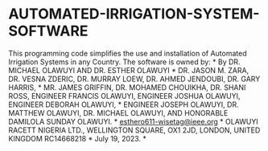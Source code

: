 # AUTOMATED-IRRIGATION-SYSTEM-SOFTWARE
This programming code simplifies the use  and installation of Automated Irrigation Systems in any Country.
The software is owned by:
       * By DR. MICHAEL OLAWUYI AND DR. ESTHER OLAWUYI
       * DR. JASON M. ZARA, DR. VESNA ZDERIC, DR. MURRAY LOEW, DR. AHMED JENDOUBI, DR. GARY HARRIS,
       * MR. JAMES GRIFFIN, DR. MOHAMED CHOUIKHA, DR. SHANI ROSS, ENGINEER FRANCIS OLAWUYI, ENGINEER JOSHUA OLAWUYI, ENGINEER DEBORAH OLAWUYI,
       * ENGINEER JOSEPH OLAWUYI, DR. MATTHEW OLAWUYI, DR. MICHAEL OLAWUYI, AND HONORABLE DAMILOLA SUNDAY OLAWUYI.
       * esthero611-wisetag@ieee.org
       * OLAWUYI RACETT NIGERIA LTD., WELLINGTON SQUARE, OX1 2JD, LONDON, UNITED KINGDOM RC14668218
       * July 19, 2023.
       *   
